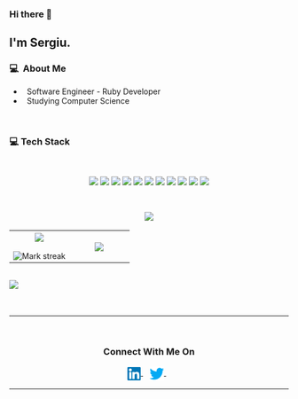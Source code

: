 ### Hi there 👋

## I'm Sergiu.

### 💻 &nbsp;About Me 

- &nbsp; Software Engineer - Ruby Developer
- &nbsp; Studying Computer Science
<br>

### 💻 Tech Stack
<br>

<p align="center">
  <img src="https://cdn.jsdelivr.net/gh/devicons/devicon/icons/python/python-original.svg"  style="height: 4rem"/>
  <img src="https://cdn.jsdelivr.net/gh/devicons/devicon/icons/django/django-original-wordmark.svg"  style="height: 4rem"/>
  <img src="https://cdn.jsdelivr.net/gh/devicons/devicon/icons/fastapi/fastapi-original.svg"  style="height: 4rem"/>
  <img src="https://cdn.jsdelivr.net/gh/devicons/devicon/icons/flask/flask-original.svg"  style="height: 4rem; background-color:white"/>
  <img src="https://cdn.jsdelivr.net/gh/devicons/devicon/icons/ruby/ruby-original-wordmark.svg" style="height: 4rem; background-color:white"/>
  <img src="https://cdn.jsdelivr.net/gh/devicons/devicon/icons/mongodb/mongodb-original-wordmark.svg" style="height: 4rem; background-color:white"/>
  <img src="https://cdn.jsdelivr.net/gh/devicons/devicon/icons/ruby-on-rails/ruby-on-rails-original.svg" style="height: 4rem; background-color:white"/>
  <img src="https://cdn.jsdelivr.net/gh/devicons/devicon/icons/html5/html5-original-wordmark.svg" style="height: 4rem"/>
  <img src="https://cdn.jsdelivr.net/gh/devicons/devicon/icons/bootstrap/bootstrap-plain-wordmark.svg"  style="height: 4rem"/>
  <img src="https://cdn.jsdelivr.net/gh/devicons/devicon/icons/git/git-plain.svg" style="height: 4rem"/>
  <img src="https://cdn.jsdelivr.net/gh/devicons/devicon/icons/github/github-original-wordmark.svg" style="height: 4rem; background-color:white"/>
</p>
<br>








<p  align="center">
<img src="https://user-images.githubusercontent.com/73097560/115834477-dbab4500-a447-11eb-908a-139a6edaec5c.gif"> 
                  
  <br>

  
<table border="0" align="center">
<tr border="0">
<td width="50%" align="center">
  
  <img  align="center"  src="https://github-readme-stats.vercel.app/api?username=SergiuLupaiescu&theme=tokyonight&show_icons=true&count_private=true" />
  <br></br>
  <img  title="🔥 Get streak stats for your profile at git.io/streak-stats" alt="Mark streak" src="https://github-readme-streak-stats.herokuapp.com/?user=SergiuLupaiescu&theme=dark&hide_border=true" />


  
</td>

<td width="50%" align="center">
   <img  align="center"  src="https://github-readme-stats.vercel.app/api/top-langs/?username=SergiuLupaiescu&theme=tokyonight&show_icons=true&count_private=true" />
  </td>
</tr>
</table>
<br>

<img src="https://user-images.githubusercontent.com/73097560/115834477-dbab4500-a447-11eb-908a-139a6edaec5c.gif">
</p>  
                                                                                    

<br>
 <hr>
 <br>

  <div align="center">
  <h3><b>Connect With Me On</b></h3>
  </div>
<p align="center">
<a href="https://www.linkedin.com/in/sergiu-lupaiescu/" target="_blank">
  <img align="center" alt="Linkedin" width="24px" src="https://github.com/SatYu26/SatYu26/blob/master/Assets/Linkedin.svg" />
</a> &nbsp;&nbsp;
<a href="https://twitter.com/sergiuxg" target="_blank">
  <img align="center" alt="Twitter" width="26px" src="https://github.com/SatYu26/SatYu26/blob/master/Assets/Twitter.svg" />
</a> &nbsp;&nbsp;

<br>

------
